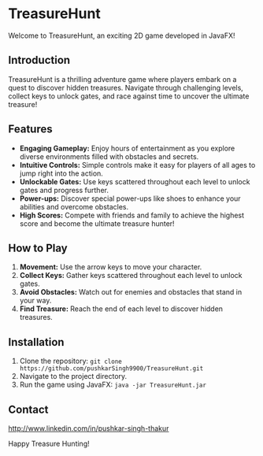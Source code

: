 # TreasureHunt

Welcome to TreasureHunt, an exciting 2D game developed in JavaFX!

## Introduction
TreasureHunt is a thrilling adventure game where players embark on a quest to discover hidden treasures. Navigate through challenging levels, collect keys to unlock gates, and race against time to uncover the ultimate treasure!

## Features
- **Engaging Gameplay:** Enjoy hours of entertainment as you explore diverse environments filled with obstacles and secrets.
- **Intuitive Controls:** Simple controls make it easy for players of all ages to jump right into the action.
- **Unlockable Gates:** Use keys scattered throughout each level to unlock gates and progress further.
- **Power-ups:** Discover special power-ups like shoes to enhance your abilities and overcome obstacles.
- **High Scores:** Compete with friends and family to achieve the highest score and become the ultimate treasure hunter!

## How to Play
1. **Movement:** Use the arrow keys to move your character.
2. **Collect Keys:** Gather keys scattered throughout each level to unlock gates.
3. **Avoid Obstacles:** Watch out for enemies and obstacles that stand in your way.
4. **Find Treasure:** Reach the end of each level to discover hidden treasures.

## Installation
1. Clone the repository: `git clone https://github.com/pushkarSingh9900/TreasureHunt.git`
2. Navigate to the project directory.
3. Run the game using JavaFX: `java -jar TreasureHunt.jar`


## Contact
http://www.linkedin.com/in/pushkar-singh-thakur

Happy Treasure Hunting!
